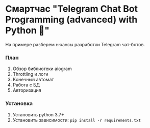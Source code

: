 # Смартчас "Telegram Chat Bot Programming (advanced) with Python 🐍"

На примере разберем нюансы разработки Telegram чат-ботов.

### План

1. Обзор библиотеки aiogram
2. Throttling и логи
3. Конечный автомат
4. Работа с БД
5. Авторизация

### Установка

1. Установить python 3.7+
2. Установить зависимости: ```pip install -r requirements.txt```

